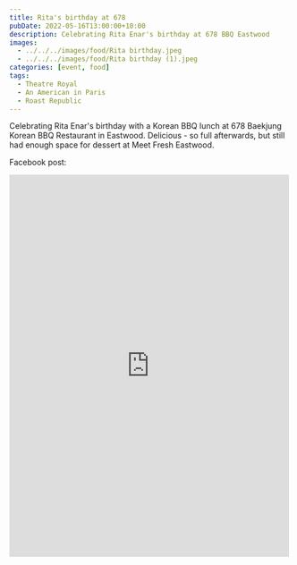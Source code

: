 ```yaml
---
title: Rita's birthday at 678
pubDate: 2022-05-16T13:00:00+10:00
description: Celebrating Rita Enar's birthday at 678 BBQ Eastwood
images:
  - ../../../images/food/Rita birthday.jpeg
  - ../../../images/food/Rita birthday (1).jpeg
categories: [event, food]
tags:
  - Theatre Royal
  - An American in Paris
  - Roast Republic
---
```


Celebrating Rita Enar's birthday with a Korean BBQ lunch at 678 Baekjung Korean BBQ Restaurant in Eastwood. Delicious - so full afterwards, but still had enough space for dessert at Meet Fresh Eastwood.

Facebook post:

<iframe src="https://www.facebook.com/plugins/post.php?href=https%3A%2F%2Fwww.facebook.com%2Fchris1.tham%2Fposts%2Fpfbid0AHYuqq4geLtwRt1uMrkVPUmjnyPdCocM3bLCmVuWYNVmktM7rA1vaaV9kBNjDopvl&show_text=true&width=500" width="500" height="684" style="border:none;overflow:hidden" scrolling="no" frameborder="0" allowfullscreen="true" allow="autoplay; clipboard-write; encrypted-media; picture-in-picture; web-share"></iframe>
